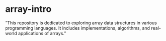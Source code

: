 # array-intro
“This repository is dedicated to exploring array data structures in various programming languages. It includes implementations, algorithms, and real-world applications of arrays.”
